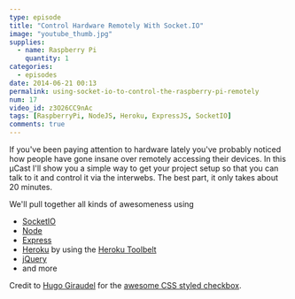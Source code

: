 ```yaml
---
type: episode
title: "Control Hardware Remotely With Socket.IO"
image: "youtube_thumb.jpg"
supplies:
  - name: Raspberry Pi
    quantity: 1
categories:
  - episodes
date: 2014-06-21 00:13
permalink: using-socket-io-to-control-the-raspberry-pi-remotely
num: 17
video_id: z3O26CC9nAc
tags: [RaspberryPi, NodeJS, Heroku, ExpressJS, SocketIO]
comments: true
---
```


If you've been paying attention to hardware lately you've probably noticed how people have gone insane over remotely accessing their devices. In this &micro;Cast I'll show you a simple way to get your project setup so that you can talk to it and control it via the interwebs. The best part, it only takes about 20 minutes.

We'll pull together all kinds of awesomeness using

  * [SocketIO][socket_io]
  * [Node][node]
  * [Express][express]
  * [Heroku][heroku] by using the [Heroku Toolbelt][heroku_toolbelt]
  * [jQuery][jquery]
  * and more

Credit to [Hugo Giraudel][hugo] for the [awesome CSS styled checkbox][cool_buttons].


[jquery]: http://jquery.com/
[socket_io]: http://socket.io/download/
[cool_buttons]: http://tympanus.net/codrops/2012/09/13/button-switches-with-checkboxes-and-css3-fanciness/
[heroku_toolbelt]: https://toolbelt.heroku.com/
[heroku]: https://heroku.com
[node]: http://nodejs.org
[express]: http://expressjs.com
[hugo]: https://twitter.com/HugoGiraudel
